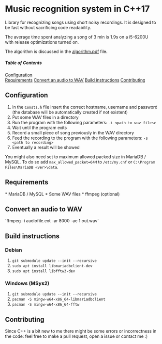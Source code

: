 # Music recognition system in C++17
Library for recognizing songs using short noisy recordings. It is designed to be 
fast without sacrificing code readability.

The average time spent analyzing a song of 3 min is 1.9s on a i5-6200U with
release optimizations turned on.

The algorithm is discussed in the [algorithm.pdf](algorithm.pdf) file.

##### Table of Contents
[Configuration](#configuration)  
[Requirements](#requirements)
[Convert an audio to WAV](#convertWav)
[Build instructions](#build)
[Contributing](#contrib)

## Configuration
<a name="configuration"/>

1. In the `Consts.h` file insert the correct hostname, username and password
   (the database will be automatically created if not existent)
1. Put some WAV files in a directory
1. Run the program with the following parameters: `-i <path to wav files>`
1. Wait until the program exits
1. Record a small piece of song previously in the WAV directory
1. Feed the recording to the program with the following parameters: 
   `-s <path to recording>`
1. Eventually a result will be showed

You might also need set to maximum allowed packed size in MariaDB / MySQL.
To do so add `max_allowed_packet=64M` to `/etc/my.cnf` or
`C:\Program Files\MariaDB <ver>\data`.

## Requirements
<a name="requirements"/>
* MariaDB / MySQL
* Some WAV files
* ffmpeg (optional)

## Convert an audio to WAV
<a name="convertWav"/>
`ffmpeg -i audiofile.ext -ar 8000 -ac 1 out.wav`

## Build instructions
<a name="build"/>

### Debian
1. `git submodule update --init --recursive`
1. `sudo apt install libmariadbclient-dev`
1. `sudo apt install libfftw3-dev`

### Windows (MSys2)
1. `git submodule update --init --recursive`
1. `pacman -S mingw-w64-x86_64-libmariadbclient`
1. `pacman -S mingw-w64-x86_64-fftw`

## Contributing
<a name="contrib"/>
Since C++ is a bit new to me there might be some errors or incorrectness
in the code: feel free to make a pull request, open a issue or contact
me :)
